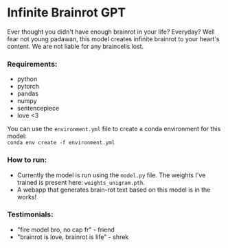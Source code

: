 # Infinite Brainrot GPT

Ever thought you didn't have enough brainrot in your life? Everyday? Well fear not young padawan, this model creates infinite brainrot to your heart's content.
We are not liable for any braincells lost. 

### Requirements: 
- python 
- pytorch 
- pandas 
- numpy
- sentencepiece
- love <3

You can use the `environment.yml` file to create a conda environment for this model:<br>
`conda env create -f environment.yml`


### How to run:
- Currently the model is run using the `model.py` file. The weights I've trained is present here: `weights_unigram.pth`.
- A webapp that generates brain-rot text based on this model is in the works!

### Testimonials: 
- "fire model bro, no cap fr" - friend
- "brainrot is love, brainrot is life" - shrek
